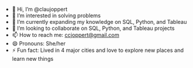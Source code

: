 - 👋 Hi, I’m @claujoppert
- 👀 I’m interested in solving problems 
- 🌱 I’m currently expanding my knowledge on SQL, Python, and Tableau
- 💞️ I’m looking to collaborate on SQL, Python, and Tableau projects
- 📫 How to reach me: ccjoppert@gmail.com
- 😄 Pronouns: She/her
- ⚡ Fun fact: Lived in 4 major cities and love to explore new places and learn new things

<!---
claujoppert/claujoppert is a ✨ special ✨ repository because its `README.md` (this file) appears on your GitHub profile.
You can click the Preview link to take a look at your changes.
--->
